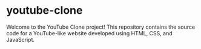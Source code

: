 # youtube-clone
Welcome to the YouTube Clone project! This repository contains the source code for a YouTube-like website developed using HTML, CSS, and JavaScript.
